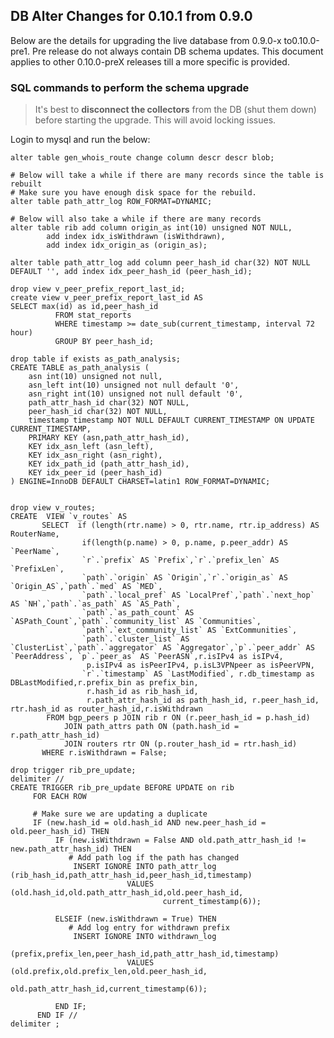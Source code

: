 DB Alter Changes for 0.10.1 from 0.9.0
--------------------------------------
Below are the details for upgrading the live database from 0.9.0-x to0.10.0-pre1.  Pre release do not always contain DB schema updates.   This document applies to other 0.10.0-preX releases till a more specific is provided.  

### SQL commands to perform the schema upgrade
> It's best to **disconnect the collectors** from the DB (shut them down) before starting the upgrade. This will avoid locking issues.

Login to mysql and run the below:

    alter table gen_whois_route change column descr descr blob;
  
    # Below will take a while if there are many records since the table is rebuilt
    # Make sure you have enough disk space for the rebuild.
    alter table path_attr_log ROW_FORMAT=DYNAMIC;

    # Below will also take a while if there are many records
    alter table rib add column origin_as int(10) unsigned NOT NULL, 
            add index idx_isWithdrawn (isWithdrawn),
            add index idx_origin_as (origin_as); 

    alter table path_attr_log add column peer_hash_id char(32) NOT NULL DEFAULT '', add index idx_peer_hash_id (peer_hash_id);

    drop view v_peer_prefix_report_last_id;
    create view v_peer_prefix_report_last_id AS
    SELECT max(id) as id,peer_hash_id
              FROM stat_reports 
              WHERE timestamp >= date_sub(current_timestamp, interval 72 hour) 
              GROUP BY peer_hash_id;
    
    drop table if exists as_path_analysis;
    CREATE TABLE as_path_analysis (
        asn int(10) unsigned not null,
        asn_left int(10) unsigned not null default '0',
        asn_right int(10) unsigned not null default '0',
        path_attr_hash_id char(32) NOT NULL,
        peer_hash_id char(32) NOT NULL,
        timestamp timestamp NOT NULL DEFAULT CURRENT_TIMESTAMP ON UPDATE CURRENT_TIMESTAMP,
        PRIMARY KEY (asn,path_attr_hash_id),
        KEY idx_asn_left (asn_left),
        KEY idx_asn_right (asn_right),
        KEY idx_path_id (path_attr_hash_id),
        KEY idx_peer_id (peer_hash_id)
    ) ENGINE=InnoDB DEFAULT CHARSET=latin1 ROW_FORMAT=DYNAMIC;

    
    drop view v_routes;
    CREATE  VIEW `v_routes` AS 
           SELECT  if (length(rtr.name) > 0, rtr.name, rtr.ip_address) AS RouterName, 
                    if(length(p.name) > 0, p.name, p.peer_addr) AS `PeerName`,
                    `r`.`prefix` AS `Prefix`,`r`.`prefix_len` AS `PrefixLen`,
                    `path`.`origin` AS `Origin`,`r`.`origin_as` AS `Origin_AS`,`path`.`med` AS `MED`,
                    `path`.`local_pref` AS `LocalPref`,`path`.`next_hop` AS `NH`,`path`.`as_path` AS `AS_Path`,
                    `path`.`as_path_count` AS `ASPath_Count`,`path`.`community_list` AS `Communities`,
                    `path`.`ext_community_list` AS `ExtCommunities`,
                    `path`.`cluster_list` AS `ClusterList`,`path`.`aggregator` AS `Aggregator`,`p`.`peer_addr` AS `PeerAddress`, `p`.`peer_as` AS `PeerASN`,r.isIPv4 as isIPv4,
                     p.isIPv4 as isPeerIPv4, p.isL3VPNpeer as isPeerVPN,
                    `r`.`timestamp` AS `LastModified`, r.db_timestamp as DBLastModified,r.prefix_bin as prefix_bin,
                     r.hash_id as rib_hash_id,
                     r.path_attr_hash_id as path_hash_id, r.peer_hash_id, rtr.hash_id as router_hash_id,r.isWithdrawn
            FROM bgp_peers p JOIN rib r ON (r.peer_hash_id = p.hash_id) 
                JOIN path_attrs path ON (path.hash_id = r.path_attr_hash_id)
                JOIN routers rtr ON (p.router_hash_id = rtr.hash_id)
           WHERE r.isWithdrawn = False;

    drop trigger rib_pre_update;
    delimiter //
    CREATE TRIGGER rib_pre_update BEFORE UPDATE on rib
         FOR EACH ROW

         # Make sure we are updating a duplicate
         IF (new.hash_id = old.hash_id AND new.peer_hash_id = old.peer_hash_id) THEN
              IF (new.isWithdrawn = False AND old.path_attr_hash_id != new.path_attr_hash_id) THEN
                 # Add path log if the path has changed
                  INSERT IGNORE INTO path_attr_log (rib_hash_id,path_attr_hash_id,peer_hash_id,timestamp) 
                              VALUES (old.hash_id,old.path_attr_hash_id,old.peer_hash_id,
                                      current_timestamp(6));

              ELSEIF (new.isWithdrawn = True) THEN
                 # Add log entry for withdrawn prefix
                  INSERT IGNORE INTO withdrawn_log
                          (prefix,prefix_len,peer_hash_id,path_attr_hash_id,timestamp) 
                              VALUES (old.prefix,old.prefix_len,old.peer_hash_id,
                                      old.path_attr_hash_id,current_timestamp(6));
                 
              END IF;       
          END IF //
    delimiter ;

